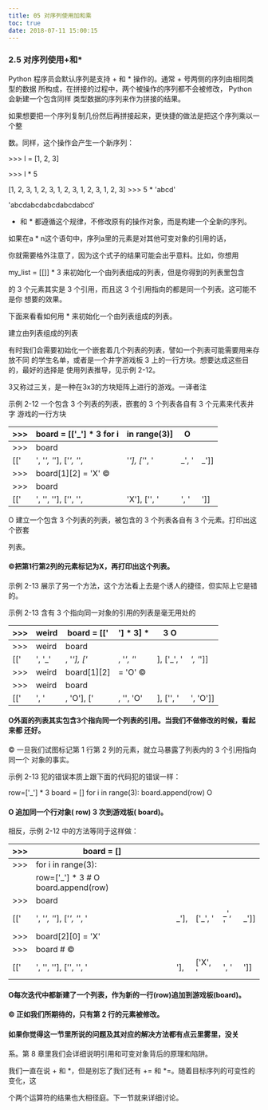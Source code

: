 ```yaml
---
title: 05 对序列使用加和乘
toc: true
date: 2018-07-11 15:00:15
---
```


### 2.5 对序列使用+和*

Python 程序员会默认序列是支持 + 和 * 操作的。通常 + 号两侧的序列由相同类型的数据 所构成，在拼接的过程中，两个被操作的序列都不会被修改， Python 会新建一个包含同样 类型数据的序列来作为拼接的结果。

如果想要把一个序列复制几份然后再拼接起来，更快捷的做法是把这个序列乘以一个整

数。同样，这个操作会产生一个新序列：

\>>> l = [1, 2, 3]

\>>> l * 5

[1, 2, 3, 1, 2, 3, 1, 2, 3, 1, 2, 3, 1, 2, 3] >>> 5 * 'abcd'

'abcdabcdabcdabcdabcd'

+ 和 * 都遵循这个规律，不修改原有的操作对象，而是构建一个全新的序列。

如果在a * n这个语句中，序列a里的元素是对其他可变对象的引用的话，

你就需要格外注意了，因为这个式子的结果可能会出乎意料。比如，你想用

my_list = [[]] * 3 来初始化一个由列表组成的列表，但是你得到的列表里包含

的 3 个元素其实是 3 个引用，而且这 3 个引用指向的都是同一个列表。这可能不是你 想要的效果。

下面来看看如何用 * 来初始化一个由列表组成的列表。

建立由列表组成的列表

有时我们会需要初始化一个嵌套着几个列表的列表，譬如一个列表可能需要用来存放不同 的学生名单，或者是一个井字游戏板 3 上的一行方块。想要达成这些目的，最好的选择是 使用列表推导，见示例 2-12。

3又称过三关，是一种在3x3的方块矩阵上进行的游戏。一译者注

示例 2-12 一个包含 3 个列表的列表，嵌套的 3 个列表各自有 3 个元素来代表井字 游戏的一行方块

| >>>  | board = [['_'] * 3 for i | in range(3)]  | O     |      |
| ---- | ------------------------ | ------------- | ----- | ---- |
| >>>  | board                    |               |       |      |
| [['  | ', '_', '_'], ['_', '_', | '_'], ['_', ' | _', ' | _']] |
| >>>  | board[1][2] = 'X' ©      |               |       |      |
| >>>  | board                    |               |       |      |
| [['  | ', '', ''], ['', '',     | 'X'], ['', '  | ', '  | ']]  |

O 建立一个包含 3 个列表的列表，被包含的 3 个列表各自有 3 个元素。打印出这个嵌套

列表。

#### ©把第1行第2列的元素标记为X，再打印出这个列表。

示例 2-13 展示了另一个方法，这个方法看上去是个诱人的捷径，但实际上它是错的。

示例 2-13 含有 3 个指向同一对象的引用的列表是毫无用处的

| >>>  | weird  | board = [[' | '] * 3] *  | 3 O        |           |
| ---- | ------ | ----------- | ---------- | ---------- | --------- |
| >>>  | weird  | board       |            |            |           |
| [['  | ', '_' | , '_'], ['_ | , '_', '_' | ], ['_', ' | _', '_']] |
| >>>  | weird  | board[1][2] | = 'O' ©    |            |           |
| >>>  | weird  | board       |            |            |           |
| [['  | ', '   | , 'O'], ['  | , '', 'O'  | ], ['', '  | ', 'O']]  |

#### O外面的列表其实包含3个指向同一个列表的引用。当我们不做修改的时候，看起来都 还好。

© 一旦我们试图标记第 1 行第 2 列的元素，就立马暴露了列表内的 3 个引用指向同一个 对象的事实。

示例 2-13 犯的错误本质上跟下面的代码犯的错误一样：

row=['_'] * 3 board = [] for i in range(3): board.append(row) O

#### O 追加同一个行对象( row) 3 次到游戏板( board)。

相反，示例 2-12 中的方法等同于这样做：

| >>>  | board = []                          |      |         |       |      |
| ---- | ----------------------------------- | ---- | ------- | ----- | ---- |
| >>>  | for i in range(3):                  |      |         |       |      |
|      | row=['_'] * 3 # O board.append(row) |      |         |       |      |
| >>>  | board                               |      |         |       |      |
| [['  | ', '_', '_'], ['_', '_', '          | _'], | ['_', ' | _', ' | _']] |
| >>>  | board[2][0] = 'X'                   |      |         |       |      |
| >>>  | board # ©                           |      |         |       |      |
| [['  | ', '', ''], ['', '', '              | '],  | ['X', ' | ', '  | ']]  |

#### O每次迭代中都新建了一个列表，作为新的一行(row)追加到游戏板(board)。

#### © 正如我们所期待的，只有第 2 行的元素被修改。

#### 如果你觉得这一节里所说的问题及其对应的解决方法都有点云里雾里，没关

系。第 8 章里我们会详细说明引用和可变对象背后的原理和陷阱。

我们一直在说 + 和 *，但是别忘了我们还有 += 和 *=。随着目标序列的可变性的变化，这

个两个运算符的结果也大相径庭。下一节就来详细讨论。
